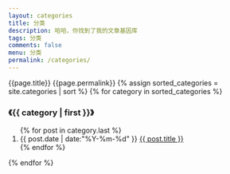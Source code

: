 ```yaml
---
layout: categories
title: 分类
description: 哈哈，你找到了我的文章基因库
tags: 分类
comments: false
menu: 分类
permalink: /categories/
---
```


<section class="container posts-content">
{{page.title}} {{page.permalink}}
{% assign sorted_categories = site.categories | sort %}
{% for category in sorted_categories %}
<h3>《{{ category | first }}》</h3>
<ol class="posts-list" id="{{ category[0] }}">
{% for post in category.last %}
<li class="posts-list-item">
<span class="posts-list-meta">{{ post.date | date:"%Y-%m-%d" }}</span>
<a class="posts-list-name" href="{{ site.url }}{{ post.url }}">{{ post.title }}</a>
</li>
{% endfor %}
</ol>
{% endfor %}
</section>
<!-- /section.content -->
